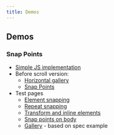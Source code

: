 ```yaml
---
title: Demos
---
```


## Demos

### Snap Points
* [Simple JS implementation](snap-points/regular/index.html)
* Before scroll version:
    *  [Horizontal gallery](snap-points/before-scroll/horizontal.html)
    *  [Snap Points](snap-points/before-scroll/index.html)
* Test pages
    * [Element snapping](snap-points/tests/element-snap-coordinates.html)
    * [Repeat snapping](snap-points/tests/repeat.html)
    * [Transform and inline elements](snap-points/tests/snap-coordinate-transforms.html)
    * [Snap points on body](snap-points/tests/body-snap.html)
    * [Gallery](http://output.jsbin.com/cumini/quiet) - based on spec example



